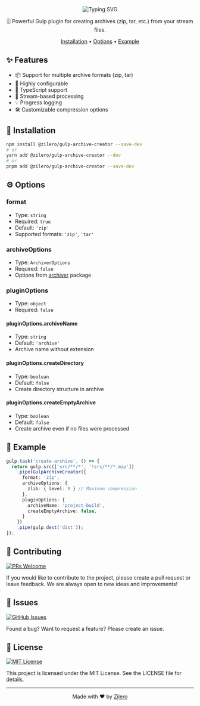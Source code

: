 <div align="center">

<img src="https://readme-typing-svg.demolab.com?font=Montserrat&weight=700&size=35&duration=3000&pause=1000&color=CF4647&background=45FF0000&center=true&vCenter=true&width=600&height=70&lines=Gulp+Archive+Creator;Powerful+%26+Flexible;Type-Safe+%26+Stream-Based" alt="Typing SVG" />

🗄️ Powerful Gulp plugin for creating archives (zip, tar, etc.) from your stream files.

[Installation](#-installation) •
[Options](#-options) •
[Example](#-example)

</div>

## ✨ Features

- 📦 Support for multiple archive formats (zip, tar)
- 🔧 Highly configurable
- 📝 TypeScript support
- 🚀 Stream-based processing
- 💡 Progress logging
- 🛠️ Customizable compression options

## 🚀 Installation

```bash
npm install @zilero/gulp-archive-creator --save-dev
# or
yarn add @zilero/gulp-archive-creator --dev
# or
pnpm add @zilero/gulp-archive-creator --save-dev
```

## ⚙️ Options

### format
- Type: `string`
- Required: `true`
- Default: `'zip'`
- Supported formats: `'zip'`, `'tar'`

### archiveOptions
- Type: `ArchiverOptions`
- Required: `false`
- Options from [archiver](https://www.npmjs.com/package/archiver) package

### pluginOptions
- Type: `object`
- Required: `false`

#### pluginOptions.archiveName
- Type: `string`
- Default: `'archive'`
- Archive name without extension

#### pluginOptions.createDirectory
- Type: `boolean`
- Default: `false`
- Create directory structure in archive

#### pluginOptions.createEmptyArchive
- Type: `boolean`
- Default: `false`
- Create archive even if no files were processed

## 📝 Example

```typescript
gulp.task('create-archive', () => {
  return gulp.src(['src/**/*', '!src/**/*.map'])
    .pipe(GulpArchiveCreator({
      format: 'zip',
      archiveOptions: {
        zlib: { level: 9 } // Maximum compression
      },
      pluginOptions: {
        archiveName: 'project-build',
        createEmptyArchive: false,
      }
    })
    .pipe(gulp.dest('dist'));
});
```

## 🤝 Contributing

[![PRs Welcome](https://img.shields.io/badge/PRs-welcome-brightgreen.svg)](CONTRIBUTING.md)

If you would like to contribute to the project, please create a pull request or leave feedback. We are always open to new ideas and improvements!

## 🐛 Issues

[![GitHub Issues](https://img.shields.io/github/issues/zilero/gulp-plugins-hub.svg)](https://github.com/zilero/gulp-plugins-hub/issues)

Found a bug? Want to request a feature? Please create an issue.

## 📄 License

[![MIT License](https://img.shields.io/badge/license-MIT-blue.svg)](LICENSE)

This project is licensed under the MIT License. See the LICENSE file for details.

---

<div align="center">

Made with ❤️ by [Zilero](https://github.com/zilero)

</div>
